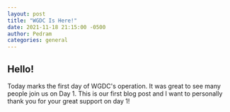 ```yaml
---
layout: post
title: "WGDC Is Here!"
date: 2021-11-18 21:15:00 -0500
author: Pedram
categories: general
---
```



## Hello!

Today marks the first day of WGDC's operation. It was great to see many people join us on Day 1. This is our first blog post and I want to personally thank you for your great support on day 1!